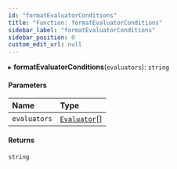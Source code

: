```yaml
---
id: "formatEvaluatorConditions"
title: "Function: formatEvaluatorConditions"
sidebar_label: "formatEvaluatorConditions"
sidebar_position: 0
custom_edit_url: null
---
```


▸ **formatEvaluatorConditions**(`evaluators`): `string`

#### Parameters

| Name | Type |
| :------ | :------ |
| `evaluators` | [`Evaluator`](../interfaces/Evaluator.md)[] |

#### Returns

`string`
